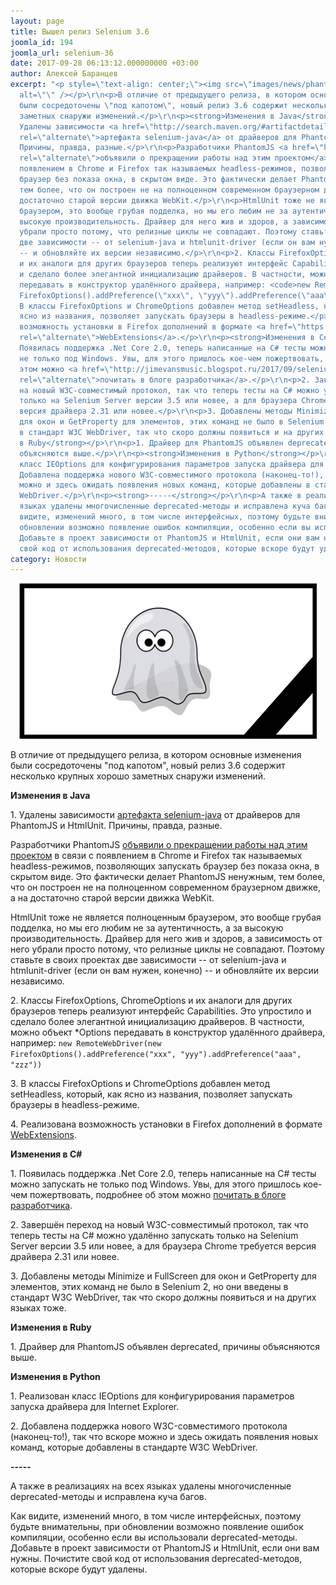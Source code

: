 ```yaml
---
layout: page
title: Вышел релиз Selenium 3.6
joomla_id: 194
joomla_url: selenium-36
date: 2017-09-28 06:13:12.000000000 +03:00
author: Алексей Баранцев
excerpt: "<p style=\"text-align: center;\"><img src=\"images/news/phantomjs_is_over.png\"
  alt=\"\" /></p>\r\n<p>В отличие от предыдущего релиза, в котором основные изменения
  были сосредоточены \"под капотом\", новый релиз 3.6 содержит несколько крупных хорошо
  заметных снаружи изменений.</p>\r\n<p><strong>Изменения в Java</strong></p>\r\n<p>1.
  Удалены зависимости <a href=\"http://search.maven.org/#artifactdetails%7Corg.seleniumhq.selenium%7Cselenium-java%7C3.6.0%7Cjar\"
  rel=\"alternate\">артефакта selenium-java</a> от драйверов для PhantomJS и HtmlUnit.
  Причины, правда, разные.</p>\r\n<p>Разработчики PhantomJS <a href=\"https://medium.com/devschacht/phantomjs-is-over-df065e5b23bf\"
  rel=\"alternate\">объявили о прекращении работы над этим проектом</a> в связи с
  появлением в Chrome и Firefox так называемых headless-режимов, позволяющих запускать
  браузер без показа окна, в скрытом виде. Это фактически делает PhantomJS ненужным,
  тем более, что он построен не на полноценном современном браузерном движке, а на
  достаточно старой версии движка WebKit.</p>\r\n<p>HtmlUnit тоже не является полноценным
  браузером, это вообще грубая подделка, но мы его любим не за аутентичность, а за
  высокую производительность. Драйвер для него жив и здоров, а зависимость от него
  убрали просто потому, что релизные циклы не совпадают. Поэтому ставьте в своих проектах
  две зависимости -- от selenium-java и htmlunit-driver (если он вам нужен, конечно)
  -- и обновляйте их версии независимо.</p>\r\n<p>2. Классы FirefoxOptions, ChromeOptions
  и их аналоги для других браузеров теперь реализуют интерфейс Capabilities. Это упростило
  и сделало более элегантной инициализацию драйверов. В частности, можно объект *Options
  передавать в конструктор удалённого драйвера, например: <code>new RemoteWebDriver(new
  FirefoxOptions().addPreference(\"xxx\", \"yyy\").addPreference(\"aaa\", \"zzz\"))</code></p>\r\n<p>3.
  В классы FirefoxOptions и ChromeOptions добавлен метод setHeadless, который, как
  ясно из названия, позволяет запускать браузеры в headless-режиме.</p>\r\n<p>4. Реализована
  возможность установки в Firefox дополнений в формате <a href=\"https://developer.mozilla.org/ru/Add-ons/WebExtensions\"
  rel=\"alternate\">WebExtensions</a>.</p>\r\n<p><strong>Изменения в C#</strong></p>\r\n<p>1.
  Появилась поддержка .Net Core 2.0, теперь написанные на C# тесты можно запускать
  не только под Windows. Увы, для этого пришлось кое-чем пожертвовать, подробнее об
  этом можно <a href=\"http://jimevansmusic.blogspot.ru/2017/09/selenium-webdriver-support-for-net-core.html\"
  rel=\"alternate\">почитать в блоге разработчика</a>.</p>\r\n<p>2. Завершён переход
  на новый W3C-совместимый протокол, так что теперь тесты на C# можно удалённо запускать
  только на Selenium Server версии 3.5 или новее, а для браузера Chrome требуется
  версия драйвера 2.31 или новее.</p>\r\n<p>3. Добавлены методы Minimize и FullScreen
  для окон и GetProperty для элементов, этих команд не было в Selenium 2, но они введены
  в стандарт W3C WebDriver, так что скоро должны появиться и на других языках тоже.</p>\r\n<p><strong>Изменения
  в Ruby</strong></p>\r\n<p>1. Драйвер для PhantomJS объявлен deprecated, причины
  объясняются выше.</p>\r\n<p><strong>Изменения в Python</strong></p>\r\n<p>1. Реализован
  класс IEOptions для конфигурирования параметров запуска драйвера для Internet Explorer.</p>\r\n<p>2.
  Добавлена поддержка нового W3C-совместимого протокола (наконец-то!), так что вскоре
  можно и здесь ожидать появления новых команд, которые добавлены в стандарте W3C
  WebDriver.</p>\r\n<p><strong>-----</strong></p>\r\n<p>А также в реализациях на всех
  языках удалены многочисленные deprecated-методы и исправлена куча багов.</p>\r\n<p>Как
  видите, изменений много, в том числе интерфейсных, поэтому будьте внимательны, при
  обновлении возможно появление ошибок компиляции, особенно если вы использовали deprecated-методы.
  Добавьте в проект зависимости от PhantomJS и HtmlUnit, если они вам нужны. Почистите
  свой код от использования deprecated-методов, которые вскоре будут удалены.</p>"
category: Новости
---
```

<p style="text-align: center;"><img src="images/news/phantomjs_is_over.png" alt="" /></p>
<p>В отличие от предыдущего релиза, в котором основные изменения были сосредоточены "под капотом", новый релиз 3.6 содержит несколько крупных хорошо заметных снаружи изменений.</p>
<p><strong>Изменения в Java</strong></p>
<p>1. Удалены зависимости <a href="http://search.maven.org/#artifactdetails%7Corg.seleniumhq.selenium%7Cselenium-java%7C3.6.0%7Cjar" rel="alternate">артефакта selenium-java</a> от драйверов для PhantomJS и HtmlUnit. Причины, правда, разные.</p>
<p>Разработчики PhantomJS <a href="https://medium.com/devschacht/phantomjs-is-over-df065e5b23bf" rel="alternate">объявили о прекращении работы над этим проектом</a> в связи с появлением в Chrome и Firefox так называемых headless-режимов, позволяющих запускать браузер без показа окна, в скрытом виде. Это фактически делает PhantomJS ненужным, тем более, что он построен не на полноценном современном браузерном движке, а на достаточно старой версии движка WebKit.</p>
<p>HtmlUnit тоже не является полноценным браузером, это вообще грубая подделка, но мы его любим не за аутентичность, а за высокую производительность. Драйвер для него жив и здоров, а зависимость от него убрали просто потому, что релизные циклы не совпадают. Поэтому ставьте в своих проектах две зависимости -- от selenium-java и htmlunit-driver (если он вам нужен, конечно) -- и обновляйте их версии независимо.</p>
<p>2. Классы FirefoxOptions, ChromeOptions и их аналоги для других браузеров теперь реализуют интерфейс Capabilities. Это упростило и сделало более элегантной инициализацию драйверов. В частности, можно объект *Options передавать в конструктор удалённого драйвера, например: <code>new RemoteWebDriver(new FirefoxOptions().addPreference("xxx", "yyy").addPreference("aaa", "zzz"))</code></p>
<p>3. В классы FirefoxOptions и ChromeOptions добавлен метод setHeadless, который, как ясно из названия, позволяет запускать браузеры в headless-режиме.</p>
<p>4. Реализована возможность установки в Firefox дополнений в формате <a href="https://developer.mozilla.org/ru/Add-ons/WebExtensions" rel="alternate">WebExtensions</a>.</p>
<p><strong>Изменения в C#</strong></p>
<p>1. Появилась поддержка .Net Core 2.0, теперь написанные на C# тесты можно запускать не только под Windows. Увы, для этого пришлось кое-чем пожертвовать, подробнее об этом можно <a href="http://jimevansmusic.blogspot.ru/2017/09/selenium-webdriver-support-for-net-core.html" rel="alternate">почитать в блоге разработчика</a>.</p>
<p>2. Завершён переход на новый W3C-совместимый протокол, так что теперь тесты на C# можно удалённо запускать только на Selenium Server версии 3.5 или новее, а для браузера Chrome требуется версия драйвера 2.31 или новее.</p>
<p>3. Добавлены методы Minimize и FullScreen для окон и GetProperty для элементов, этих команд не было в Selenium 2, но они введены в стандарт W3C WebDriver, так что скоро должны появиться и на других языках тоже.</p>
<p><strong>Изменения в Ruby</strong></p>
<p>1. Драйвер для PhantomJS объявлен deprecated, причины объясняются выше.</p>
<p><strong>Изменения в Python</strong></p>
<p>1. Реализован класс IEOptions для конфигурирования параметров запуска драйвера для Internet Explorer.</p>
<p>2. Добавлена поддержка нового W3C-совместимого протокола (наконец-то!), так что вскоре можно и здесь ожидать появления новых команд, которые добавлены в стандарте W3C WebDriver.</p>
<p><strong>-----</strong></p>
<p>А также в реализациях на всех языках удалены многочисленные deprecated-методы и исправлена куча багов.</p>
<p>Как видите, изменений много, в том числе интерфейсных, поэтому будьте внимательны, при обновлении возможно появление ошибок компиляции, особенно если вы использовали deprecated-методы. Добавьте в проект зависимости от PhantomJS и HtmlUnit, если они вам нужны. Почистите свой код от использования deprecated-методов, которые вскоре будут удалены.</p>
